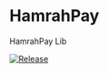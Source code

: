 # HamrahPay
HamrahPay Lib

[![Release](https://jitpack.io/v/turkurt656/hamrahpay.svg)](https://jitpack.io/#turkurt656/hamrahpay)


